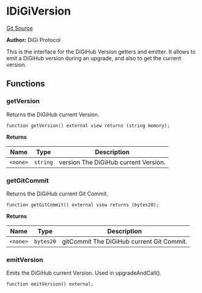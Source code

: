 # IDiGiVersion
[Git Source](https://github.com/digiv3rse/protocol-contracts/blob/78826068117a4eb9f5d01837d2d88deb72b92ea0/contracts/interfaces/IDiGiVersion.sol)

**Author:**
DiGi Protocol

This is the interface for the DiGiHub Version getters and emitter.
It allows to emit a DiGiHub version during an upgrade, and also to get the current version.


## Functions
### getVersion

Returns the DiGiHub current Version.


```solidity
function getVersion() external view returns (string memory);
```
**Returns**

|Name|Type|Description|
|----|----|-----------|
|`<none>`|`string`|version The DiGiHub current Version.|


### getGitCommit

Returns the DiGiHub current Git Commit.


```solidity
function getGitCommit() external view returns (bytes20);
```
**Returns**

|Name|Type|Description|
|----|----|-----------|
|`<none>`|`bytes20`|gitCommit The DiGiHub current Git Commit.|


### emitVersion

Emits the DiGiHub current Version. Used in upgradeAndCall().


```solidity
function emitVersion() external;
```

